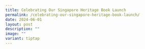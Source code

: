 ```yaml
---
title: Celebrating Our Singapore Heritage Book Launch
permalink: /celebrating-our-singapore-heritage-book-launch/
date: 2024-06-01
layout: post
description: ""
image: ""
variant: tiptap
---
```

